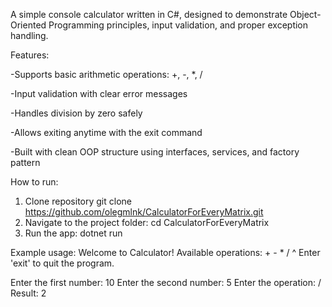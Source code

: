 A simple console calculator written in C#, designed to demonstrate Object-Oriented Programming principles, input validation, and proper exception handling.

Features:

-Supports basic arithmetic operations: +, -, *, /

-Input validation with clear error messages

-Handles division by zero safely

-Allows exiting anytime with the exit command

-Built with clean OOP structure using interfaces, services, and factory pattern

How to run:
1) Clone repository git clone https://github.com/olegmlnk/CalculatorForEveryMatrix.git
2) Navigate to the project folder: cd CalculatorForEveryMatrix
3) Run the app: dotnet run

Example usage:
Welcome to Calculator!
Available operations: + - * / ^
Enter 'exit' to quit the program.

Enter the first number: 10
Enter the second number: 5
Enter the operation: /
Result: 2

